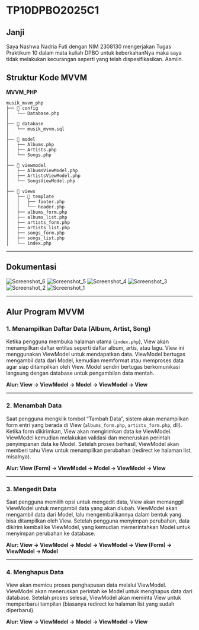 # TP10DPBO2025C1

## Janji
Saya Nashwa Nadria Futi dengan NIM 2308130 mengerjakan Tugas Praktikum 10 dalam mata kuliah DPBO untuk keberkahanNya maka saya tidak melakukan kecurangan seperti yang telah dispesifikasikan. Aamiin.

## Struktur Kode MVVM

**MVVM_PHP**  

```
musik_mvvm_php
├── 📂 config
│   └── Database.php
│
├── 📂 database
│   └── musik_mvvm.sql
│
├── 📂 model
│   ├── Albums.php
│   ├── Artists.php
│   └── Songs.php
│
├── 📂 viewmodel
│   ├── AlbumsViewModel.php
│   ├── ArtistsViewModel.php
│   └── SongsViewModel.php
│
├── 📂 views
│   ├── 📂 template
│   │   ├── footer.php
│   │   └── header.php
│   ├── albums_form.php
│   ├── albums_list.php
│   ├── artists_form.php
│   ├── artists_list.php
│   ├── songs_form.php
│   ├── songs_list.php
│   └── index.php
```

---

## Dokumentasi
![Screenshot_6](https://github.com/user-attachments/assets/f542e130-244d-4486-b010-c1d49d9f3ba1)
![Screenshot_5](https://github.com/user-attachments/assets/33566005-b556-4137-b2ce-5d918c00fede)
![Screenshot_4](https://github.com/user-attachments/assets/68b935c9-c9c8-4431-bea8-d4a292e858be)
![Screenshot_3](https://github.com/user-attachments/assets/01c4a843-6349-45dd-a040-e34850423384)
![Screenshot_2](https://github.com/user-attachments/assets/5f9ef418-fa59-4b75-a130-3a028badb168)
![Screenshot_1](https://github.com/user-attachments/assets/7905155b-85c4-43bb-bdab-83889a993886)


---

## Alur Program MVVM

### 1. Menampilkan Daftar Data (Album, Artist, Song)
Ketika pengguna membuka halaman utama (`index.php`), View akan menampilkan daftar entitas seperti daftar album, artis, atau lagu. View ini menggunakan ViewModel untuk mendapatkan data. ViewModel bertugas mengambil data dari Model, kemudian memformat atau memproses data agar siap ditampilkan oleh View. Model sendiri bertugas berkomunikasi langsung dengan database untuk pengambilan data mentah.

**Alur: View → ViewModel → Model → ViewModel → View**

---

### 2. Menambah Data
Saat pengguna mengklik tombol “Tambah Data”, sistem akan menampilkan form entri yang berada di View (`albums_form.php`, `artists_form.php`, dll). Ketika form dikirimkan, View akan mengirimkan data ke ViewModel. ViewModel kemudian melakukan validasi dan meneruskan perintah penyimpanan data ke Model. Setelah proses berhasil, ViewModel akan memberi tahu View untuk menampilkan perubahan (redirect ke halaman list, misalnya).

**Alur: View (Form) → ViewModel → Model → ViewModel → View**

---

### 3. Mengedit Data
Saat pengguna memilih opsi untuk mengedit data, View akan memanggil ViewModel untuk mengambil data yang akan diubah. ViewModel akan mengambil data dari Model, lalu mengembalikannya dalam bentuk yang bisa ditampilkan oleh View. Setelah pengguna menyimpan perubahan, data dikirim kembali ke ViewModel, yang kemudian memerintahkan Model untuk menyimpan perubahan ke database.

**Alur: View → ViewModel → Model → ViewModel → View (Form) → ViewModel → Model**

---

### 4. Menghapus Data
View akan memicu proses penghapusan data melalui ViewModel. ViewModel akan meneruskan perintah ke Model untuk menghapus data dari database. Setelah proses selesai, ViewModel akan meminta View untuk memperbarui tampilan (biasanya redirect ke halaman list yang sudah diperbarui).

**Alur: View → ViewModel → Model → ViewModel → View**
